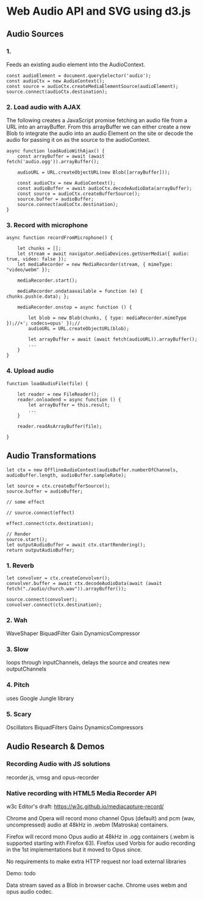 # Web Audio API and SVG using d3.js

## Audio Sources
### 1. <audio> Tag
Feeds an existing audio element into the AudioContext.
```
const audioElement = document.querySelector('audio');
const audioCtx = new AudioContext();
const source = audioCtx.createMediaElementSource(audioElement);
source.connect(audioCtx.destination);
```
### 2. Load audio with AJAX
The following creates a JavaScript promise fetching an audio file from a URL into an arrayBuffer. From this arrayBuffer we can either create a new Blob to integrate the audio into an audio Element on the site or decode the audio for passing it on as the source to the audioContext.
```
async function loadAudioWithAjax() {
    const arrayBuffer = await (await fetch('audio.ogg')).arrayBuffer();

    audioURL = URL.createObjectURL(new Blob([arrayBuffer]));

    const audioCtx = new AudioContext();
    const audioBuffer = await audioCtx.decodeAudioData(arrayBuffer);
    const source = audioCtx.createBufferSource();
    source.buffer = audioBuffer;
    source.connect(audioCtx.destination);
}
```
### 3. Record with microphone

```
async function recordFromMicrophone() {

    let chunks = [];
    let stream = await navigator.mediaDevices.getUserMedia({ audio: true, video: false });
    let mediaRecorder = new MediaRecorder(stream, { mimeType: "video/webm" });

    mediaRecorder.start();

    mediaRecorder.ondataavailable = function (e) { chunks.push(e.data); };

    mediaRecorder.onstop = async function () {

        let blob = new Blob(chunks, { type: mediaRecorder.mimeType });//+'; codecs=opus' });//
        audioURL = URL.createObjectURL(blob);

        let arrayBuffer = await (await fetch(audioURL)).arrayBuffer();
        ...
    }
}
```

### 4. Upload audio

```
function loadAudioFile(file) {

    let reader = new FileReader();
    reader.onloadend = async function () {
        let arrayBuffer = this.result;
        ...
    }

    reader.readAsArrayBuffer(file);

}
```

## Audio Transformations
```
let ctx = new OfflineAudioContext(audioBuffer.numberOfChannels, audioBuffer.length, audioBuffer.sampleRate);

let source = ctx.createBufferSource();
source.buffer = audioBuffer;

// some effect

// source.connect(effect)

effect.connect(ctx.destination);

// Render
source.start();
let outputAudioBuffer = await ctx.startRendering();
return outputAudioBuffer;
```
### 1. Reverb
```
let convolver = ctx.createConvolver();
convolver.buffer = await ctx.decodeAudioData(await (await fetch("./audio/church.wav")).arrayBuffer());

source.connect(convolver);
convolver.connect(ctx.destination);
```
### 2. Wah
WaveShaper
BiquadFilter
Gain
DynamicsCompressor

### 3. Slow
loops through inputChannels, delays the source and creates new outputChannels

### 4. Pitch
uses Google Jungle library

### 5. Scary
Oscillators
BiquadFilters
Gains
DynamicsCompressors

## Audio Research & Demos
### Recording Audio with JS solutions
recorder.js, vmsg and opus-recorder

### Native recording with HTML5 Media Recorder API
w3c Editor's draft: https://w3c.github.io/mediacapture-record/  

Chrome and Opera will record mono channel Opus (default) and pcm (wav, uncompressed) audio at 48kHz in .webm (Matroska) containers.  

Firefox will record mono Opus audio at 48kHz in .ogg containers (.webm is supported starting with Firefox 63). Firefox used Vorbis for audio recording in the 1st implementations but it moved to Opus since.  

No requirements to make extra HTTP request nor load external libraries

Demo: todo

Data stream saved as a Blob in browser cache. Chrome uses webm and opus audio codec.
